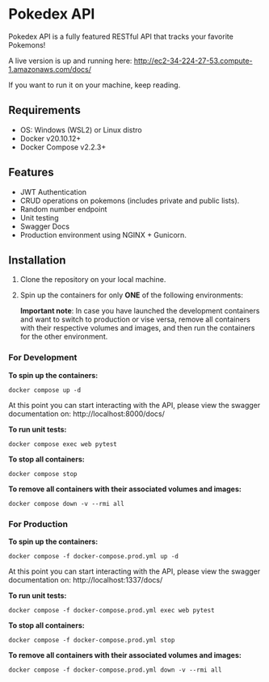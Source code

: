 
# Pokedex API

Pokedex API is a fully featured RESTful API that tracks your favorite Pokemons!  

A live version is up and running here: http://ec2-34-224-27-53.compute-1.amazonaws.com/docs/

If you want to run it on your machine, keep reading.


## Requirements

 - OS: Windows (WSL2) or Linux distro
 - Docker v20.10.12+
 - Docker Compose v2.2.3+


## Features

 - JWT Authentication
 - CRUD operations on pokemons (includes private and public lists). 
 - Random number endpoint
 - Unit testing
 - Swagger Docs
 - Production environment using NGINX + Gunicorn.

## Installation

 1. Clone the repository on your local machine.
 2. Spin up the containers for only **ONE** of the following environments:

    **Important note**: In case you have launched the development containers and want to switch to production or vise versa, remove all containers with their respective volumes and images, and then run the containers for the other environment.


### For Development

**To spin up the containers:**

    docker compose up -d

At this point you can start interacting with the API, please view the swagger documentation on: http://localhost:8000/docs/

**To run unit tests:**

    docker compose exec web pytest

**To stop all containers:**

    docker compose stop

**To remove all containers with their associated volumes and images:**

    docker compose down -v --rmi all



### For Production

**To spin up the containers:**

    docker compose -f docker-compose.prod.yml up -d

At this point you can start interacting with the API, please view the swagger documentation on: http://localhost:1337/docs/

**To run unit tests:**

    docker compose -f docker-compose.prod.yml exec web pytest

**To stop all containers:**

    docker compose -f docker-compose.prod.yml stop

**To remove all containers with their associated volumes and images:**

    docker compose -f docker-compose.prod.yml down -v --rmi all


